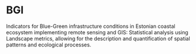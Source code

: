 # BGI
Indicators for Blue-Green infrastructure conditions in Estonian coastal ecosystem implementing remote sensing and GIS:
Statistical analysis using Landscape metrics, allowing for the description and quantification of spatial patterns and ecological processes.
